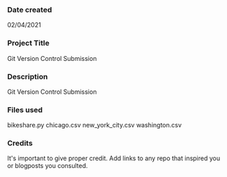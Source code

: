 ### Date created
02/04/2021

### Project Title
Git Version Control Submission

### Description
Git Version Control Submission

### Files used
bikeshare.py
chicago.csv
new_york_city.csv
washington.csv

### Credits
It's important to give proper credit. Add links to any repo that inspired you or blogposts you consulted.
